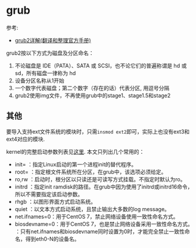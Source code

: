 # grub
参考:
- [grub2详解(翻译和整理官方手册)](https://www.lagou.com/lgeduarticle/9097.html)

grub2按以下方式为磁盘及分区命名：
1. 不论磁盘是 IDE（PATA）、SATA 或 SCSI，也不论它们的普遍称谓是 hd 或 sd，所有磁盘一律称为 hd
1. 设备分区名称从1开始
1. 一个数字代表磁盘；第二个数字（存在的话）代表分区, 用逗号分隔
1. grub2使用img文件，不再使用grub中的stage1、stage1.5和stage2


## 其他
要导入支持ext文件系统的模块时，只需`insmod ext2`即可，实际上也没有ext3和ext4对应的模块.

kernel的完整启动参数列表见[这里](http://redsymbol.net/linux-kernel-boot-parameters). 本文只列出几个常用的：
- init=   ：指定Linux启动的第一个进程init的替代程序。
- root=   ：指定根文件系统所在分区，在grub中，该选项必须给定。
- ro,rw   ：启动时，根分区以只读还是可读写方式挂载。不指定时默认为ro。
- initrd  ：指定init ramdisk的路径。在grub中因为使用了initrd或initrd16命令，所以不需要指定该启动参数。
- rhgb    ：以图形界面方式启动系统。
- quiet   ：以文本方式启动系统，且禁止输出大多数的log message。
- net.ifnames=0：用于CentOS 7，禁止网络设备使用一致性命名方式。
- biosdevname=0：用于CentOS 7，也是禁止网络设备采用一致性命名方式。
             ：只有net.ifnames和biosdevname同时设置为0时，才能完全禁止一致性命名，得到eth0-N的设备名。

